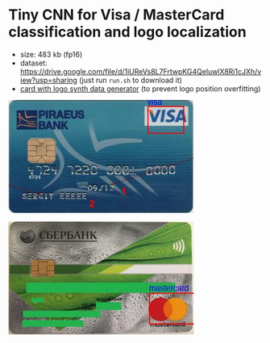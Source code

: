 # Tiny CNN for Visa / MasterCard classification and logo localization

- size: 483 kb (fp16)
- dataset: https://drive.google.com/file/d/1iUReVs8L7FrtwpKG4QeluwlX8Ri1cJXh/view?usp=sharing (just run `run.sh` to download it)
- [card with logo synth data generator](card_generator/card_generator.ipynb) (to prevent logo position overfitting)

![](imgs/visa.jpg)

![](imgs/mastercard.jpg)

